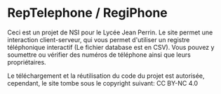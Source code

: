 # RepTelephone / RegiPhone

Ceci est un projet de NSI pour le Lycée Jean Perrin.
Le site permet une interaction client-serveur, qui vous permet d'utiliser un registre téléphonique interactif (Le fichier database est en CSV). Vous pouvez y soumettre ou vérifier des numéros de téléphone ainsi que leurs propriétaires.

Le téléchargement et la réutilisation du code du projet est autorisée, cependant, le site tombe sous le copyright suivant: CC BY-NC 4.0
